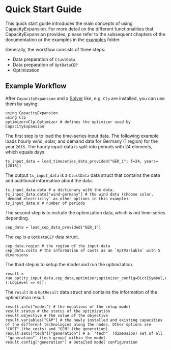 Quick Start Guide
=================

This quick start guide introduces the main concepts of using CapacityExpansion. For more detail on the different functionalities that CapacityExpansion provides, please refer to the subsequent chapters of the documentation or the examples in the [examples](https://github.com/YoungFaithful/CapacityExpansion.jl/tree/master/examples) folder.

Generally, the workflow consists of three steps:
- Data preparation of `ClustData`
- Data preparation of `OptDataCEP`
- Optimization

## Example Workflow
After `CapacityExpansion` and a [Solver](@ref) like, e.g. `Clp` are installed, you can use them by saying:
```@repl workflow
using CapacityExpansion
using Clp
optimizer=Clp.Optimizer # defines the optimizer used by CapacityExpansion
```

The first step is to load the time-series input data. The following example loads hourly wind, solar, and demand data for Germany (1 region) for the year `2016`. The hourly input-data is split into periods with 24 elements, which equals days.
```@repl workflow
ts_input_data = load_timeseries_data_provided("GER_1"; T=24, years=[2016])
```
The output `ts_input_data` is a `ClustData` data struct that contains the data and additional information about the data.
```@repl workflow
ts_input_data.data # a dictionary with the data.
ts_input_data.data["wind-germany"] # the wind data (choose solar, `demand_electricity` as other options in this example)
ts_input_data.K # number of periods
```

The second step is to include the optimization data, which is not time-series depending.
```@repl workflow
cep_data = load_cep_data_provided("GER_1")
```
The `cep` is a `OptDataCEP` data struct.
```@repl workflow
cep_data.region # the region of the input-data
cep_data.costs # the information of costs as an `OptVariable` with 5 dimensions
```

The third step is to setup the model and run the optimization.
```@repl workflow
result = run_opt(ts_input_data,cep_data,optimizer;optimizer_config=Dict{Symbol,Any}(:LogLevel => 0));
```

The `result` is a `OptResult` data struct and contains the information of the optimization result.
```@repl workflow
result.info["model"] # the equations of the setup model
result.status # the status of the optimization
result.objective # the value of the objective
result.variables["CAP"] # the newly installed and existing capacities of the different technologies along the nodes. Other options are "COST" (the costs) and "GEN" (the generation)
result.sets["tech"]["generation"] # a `"tech"` (dimension) set of all `"generation"` (tech-group) within the model
result.config["generation"] # Detailed model configuration
```
